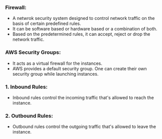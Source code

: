 ### Firewall:
- A netwrok security system designed to control network traffic on the basis of certain predefined rules.
- It can be software based or hardware based or a combination of both.
- Based on the predetermined rules, it can accept, reject or drop the network traffic.

 ### AWS Security Groups:
 - It acts as a virtual firewall for the instances.
 - AWS provides a default security group. One can create their own security group while launching instances.

 ### 1. Inbound Rules:
 - Inbound rules control the incoming traffic that's allowed to reach the instance.
 ### 2. Outbound Rules:
 - Outbound rules control the outgoing traffic that's allowed to leave the instance.
 
    
